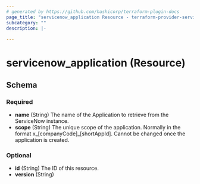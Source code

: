 ```yaml
---
# generated by https://github.com/hashicorp/terraform-plugin-docs
page_title: "servicenow_application Resource - terraform-provider-servicenow"
subcategory: ""
description: |-
  
---
```


# servicenow_application (Resource)





<!-- schema generated by tfplugindocs -->
## Schema

### Required

- **name** (String) The name of the Application to retrieve from the ServiceNow instance.
- **scope** (String) The unique scope of the application. Normally in the format x_[companyCode]_[shortAppId]. Cannot be changed once the application is created.

### Optional

- **id** (String) The ID of this resource.
- **version** (String)


